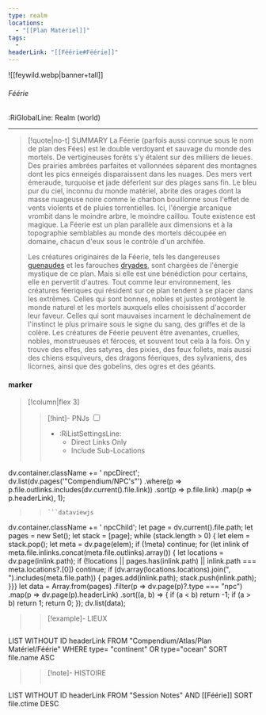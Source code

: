 ```yaml
---
type: realm
locations:
  - "[[Plan Matériel]]"
tags:
  - 
headerLink: "[[Féérie#Féérie]]"
---
```


![[feywild.webp|banner+tall]]
###### Féérie
<span class="sub2">:RiGlobalLine: Realm (world)</span>
___

> [!quote|no-t] SUMMARY
>La Féerie (parfois aussi connue sous le nom de plan des Fées) est le double verdoyant et sauvage du monde des mortels. De vertigineuses forêts s'y étalent sur des milliers de lieues. Des prairies ambrées parfaites et vallonnées séparent des montagnes dont les pics enneigés disparaissent dans les nuages. Des mers vert émeraude, turquoise et jade déferlent sur des plages sans fin. Le bleu pur du ciel, inconnu du monde matériel, abrite des orages dont la masse nuageuse noire comme le charbon bouillonne sous l'effet de vents violents et de pluies torrentielles. Ici, l'énergie arcanique vrombit dans le moindre arbre, le moindre caillou. Toute existence est magique. La Féerie est un plan parallèle aux dimensions et à la topographie semblables au monde des mortels découpée en domaine, chacun d'eux sous le contrôle d'un archifée.  
>
>Les créatures originaires de la Féerie, tels les dangereuses [guenaudes](https://www.aidedd.org/dnd/monstres.php?vf=guenaude-verte) et les farouches [dryades](https://www.aidedd.org/dnd/monstres.php?vf=dryade), sont chargées de l'énergie mystique de ce plan. Mais si elle est une bénédiction pour certains, elle en pervertit d'autres. Tout comme leur environnement, les créatures féeriques qui résident sur ce plan tendent à se placer dans les extrêmes. Celles qui sont bonnes, nobles et justes protègent le monde naturel et les mortels auxquels elles choisissent d'accorder leur faveur. Celles qui sont mauvaises incarnent le déchaînement de l'instinct le plus primaire sous le signe du sang, des griffes et de la colère. Les créatures de Féerie peuvent être avenantes, cruelles, nobles, monstrueuses et féroces, et souvent tout cela à la fois. On y trouve des elfes, des satyres, des pixies, des feux follets, mais aussi des chiens esquiveurs, des dragons féeriques, des sylvaniens, des licornes, ainsi que des gobelins, des ogres et des géants.

#### marker
> [!column|flex 3]
> > [!hint]-  PNJs
> > <input type="checkbox" id="npc"/><ul class="sortMenu"><li class="sortIcon">:RiListSettingsLine:<ul class="dropdown npcedit"><li><label for="npc" class="directLabel active">Direct Links Only</label></li><li><label for="npc" class="childLabel">Include Sub-Locations</label></li></ul></li></ul>
> >```dataviewjs
dv.container.className += ' npcDirect';
dv.list(dv.pages('"Compendium/NPC\'s"')
 .where(p => p.file.outlinks.includes(dv.current().file.link))
.sort(p => p.file.link)
.map(p => p.headerLink), 1);
>>```
>>```dataviewjs
dv.container.className += ' npcChild';
let page = dv.current().file.path;
let pages = new Set();
let stack = [page];
while (stack.length > 0) {
let elem = stack.pop();
let meta = dv.page(elem);
if (!meta) continue;
for (let inlink of meta.file.inlinks.concat(meta.file.outlinks).array()) {
let locations = dv.page(inlink.path);
if (!locations || pages.has(inlink.path) || inlink.path === meta.locations?.[0]) continue;
 if (dv.array(locations.locations).join(", ").includes(meta.file.path)) {
 pages.add(inlink.path);
 stack.push(inlink.path);
}}}
let data = Array.from(pages)
.filter(p => dv.page(p)?.type === "npc")
.map(p => dv.page(p).headerLink)
.sort((a, b) => {
if (a < b) return -1;
if (a > b) return 1;
return 0;
});
dv.list(data);
> 
>> [!example]- LIEUX
>>```dataview
LIST WITHOUT ID headerLink
FROM "Compendium/Atlas/Plan Matériel/Féérie"
WHERE type= "continent" OR type="ocean"
SORT file.name ASC
>
>> [!note]- HISTOIRE
>>```dataview
LIST WITHOUT ID headerLink
FROM "Session Notes" AND [[Féérie]]
SORT file.ctime DESC